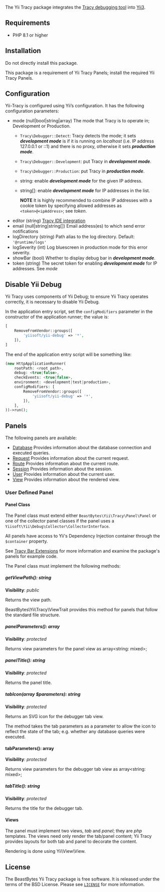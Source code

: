 The Yii Tracy package integrates the [Tracy debugging tool](https://tracy.nette.org/)
into [Yii3](https://www.yiiframework.com/).

## Requirements
- PHP 8.1 or higher

## Installation
Do not directly install this package.

This package is a requirement of Yii Tracy Panels; install the required Yii Tracy Panels.

## Configuration
Yii-Tracy is configured using Yii’s configuration. It has the following configuration parameters:
* mode (null|bool|string|array) The mode that Tracy is to operate in; Development or Production.
  * `Tracy\Debugger::Detect`: Tracy detects the mode; it sets _**development mode**_ is if it is running on _localhost_
    (i.e. IP address 127.0.0.1 or ::1) and there is no proxy, otherwise it sets _**production mode**_.
  * `Tracy\Debugger::Development`: put Tracy in _**development mode**_.
  * `Tracy\Debugger::Production`: put Tracy in _**production mode**_.
  * string: enable _**development mode**_ for the given IP address.
  * string[]: enable _**development mode**_ for IP addresses in the list.

    **NOTE** It is highly recommended to combine IP addresses with a cookie token by specifying allowed addresses as
    `<token>@<ipAddress>`; see _token_.
* editor (string) [Tracy IDE integration](https://tracy.nette.org/en/open-files-in-ide)
* email (null|string|string[]) Email address(es) to which send error notifications
* logDirectory (string) Path alias to the log directory. Default: `'@runtime/logs'`
* logSeverity (int) Log bluescreen in production mode for this error severity.
* showBar (bool) Whether to display debug bar in _**development mode**_.
* token (string) The secret token for enabling _**development mode**_ for IP addresses. See _mode_

## Disable Yii Debug
Yii Tracy uses components of Yii Debug; to ensure Yii Tracy operates correctly, it is necessary to disable Yii Debug.

In the application entry script, set the `configModifiers` parameter in the constructor of the application runner;
the value is:
```php
[
    RemoveFromVendor::groups([
        'yiisoft/yii-debug' => '*',
    ]),
]
```

The end of the application entry script will be something like:
```php
(new HttpApplicationRunner(
    rootPath: <root path>,
    debug: <true|false>,
    checkEvents: <true|false>,
    environment: <development|test|production>,
    configModifiers: [
        RemoveFromVendor::groups([
            'yiisoft/yii-debug' => '*',
        ]),
    ],
))->run();
```

## Panels
The following panels are available:
* [Database](https://github.com/beastbytes/yii-tracy-panel-database) Provides information about the database connection and executed queries.
* [Request](https://github.com/beastbytes/yii-tracy-panel-request) Provides information about the current request.
* [Route](https://github.com/beastbytes/yii-tracy-panel-route) Provides information about the current route.
* [Session](https://github.com/beastbytes/yii-tracy-panel-session) Provides information about the session.
* [User](https://github.com/beastbytes/yii-tracy-panel-user) Provides information about the current user.
* [View](https://github.com/beastbytes/yii-tracy-panel-view) Provides information about the rendered view.

### User Defined Panel
#### Panel Class
The Panel class must extend either `BeastBytes\Yii\Tracy\Panel\Panel`
or one of the collector panel classes if the panel uses a `Yiisoft\Yii\Debug\Collector\CollectorInterface`.

All panels have access to Yii's Dependency Injection container through the `$container` property.

See [Tracy Bar Extensions](https://tracy.nette.org/en/extensions) for more information
and examine the package's panels for example code.

The Panel class must implement the following methods:
##### getViewPath(): string
**Visibility**: _public_

Returns the view path.

BeastBytes\Yii\Tracy\ViewTrait provides this method for panels that follow the standard file structure.

##### panelParameters(): array
**Visibility**: _protected_

Returns view parameters for the panel view as array<string: mixed>;

##### panelTitle(): string
**Visibility**: _protected_

Returns the panel title.

##### tabIcon(array $parameters): string
**Visibility**: _protected_

Returns an SVG icon for the debugger tab view.

The method takes the tab parameters as a parameter to allow the icon to reflect the state of the tab;
e.g. whether any database queries were executed.

#### tabParameters(): array
**Visibility**: _protected_

Returns view parameters for the debugger tab view as array<string: mixed>;

##### tabTitle(): string
**Visibility**: _protected_

Returns the title for the debugger tab.

#### Views
The panel must implement two views, _tab_ and _panel_; they are _php_ templates.
The views need only render the tab/panel content;
Yii Tracy provides layouts for both tab and panel to decorate the content.

Rendering is done using Yii\View\View.

## License
The BeastBytes Yii Tracy package is free software. It is released under the terms of the BSD License.
Please see [`LICENSE`](./LICENSE.md) for more information.
